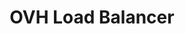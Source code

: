 ---
title: OVH Load Balancer
slug: load-balancer
excerpt: Configurer et utiliser votre Load Balancer
sections: Premiers pas, Configuration, Cas d'usage, Visualiser, FAQ
---